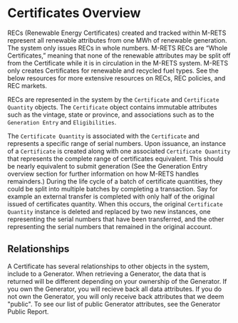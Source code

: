 # Certificates Overview

RECs (Renewable Energy Certificates) created and tracked within M-RETS represent all renewable attributes from one MWh of renewable generation. The system only issues RECs in whole numbers. M-RETS RECs are “Whole Certificates,” meaning that none of the renewable attributes may be split off from the Certificate while it is in circulation in the M-RETS system. M-RETS only creates Certificates for renewable and recycled fuel types. See the below resources for more extensive resources on RECs, REC policies, and REC markets.

RECs are represented in the system by the `Certificate` and `Certificate Quantity` objects. The `Certificate` object contains immutable attributes such as the vintage, state or province, and associations such as to the `Generation Entry` and `Eligibilities`. 

The `Certificate Quantity` is associated with the `Certificate` and represents a specific range of serial numbers. Upon issuance, an instance of a `Certificate` is created along with one associated `Certificate Quantity` that represents the complete range of certificates equivalent. This should be nearly equivalent to submit generation (See the Generation Entry overview section for further information on how M-RETS handles remainders.) During the life cycle of a batch of certificate quantities, they could be split into multiple batches by completing a transaction. Say for example an external transfer is completed with only half of the original issued of certificates quantity. When this occurs, the original `Certificate Quantity` instance is deleted and replaced by two new instances, one representing the serial numbers that have been transferred, and the other representing the serial numbers that remained in the original account. 

## Relationships

A Certificate has several relationships to other objects in the system, include to a Generator. When retrieving a Generator, the data that is returned will be different depending on your ownership of the Generator. If you own the Generator, you will recieve back all data attributes. If you do not own the Generator, you will only receive back attributes that we deem "public". To see our list of public Generator attributes, see the Generator Public Report. 
